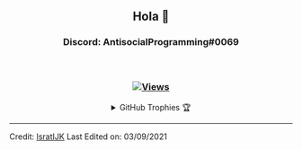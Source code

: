 <h2 align="center"> Hola 🖤<br/></h2> 
<h3 align="center"> Discord: AntisocialProgramming#0069<br> <br>
<br> <br>
  <a href="https://github.com/AntisocialProgramming" target="_blank">
    <img src="https://komarev.com/ghpvc/?username=AntisocialProgramming&label=Views&color=brightgreen&style=flat-square" alt="Views" />
  </a>
  </h3>   
                             
                    
<details align="center"> 
  <summary>GitHub Trophies 🏆</summary>
<p align="center">
  <a href="https://github.com/ryo-ma/github-profile-trophy" target="_blank">
    <img src="https://github-profile-trophy.vercel.app/?username=AntisocialProgramming&theme=gruvbox"/>
  </a>
</p>
</details>


</div>

----------
Credit: [IsratIJK](https://github.com/IsratIJK)
Last Edited on: 03/09/2021
